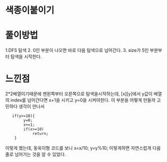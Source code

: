 # 색종이붙이기

# 풀이방법

1.DFS 탐색
2. 0인 부분이 나오면 바로 다음 탐색으로 넘어간다.
3. size가 5인 부분부터 탐색을 시작한다.



# 느낀점

2*2배열이기때문에 맨왼쪽부터 오른쪽으로 탐색을시작하는데, [x][y]에서 y값이 배열의 index를 넘어간다면
x+1을 시키고 y=0을 시켜야한다. 이 부분을 어떻게 만들까 고민하다 생각이 안나서

       if(y>=10){
            y=0;
            x+=1;
            if(x>=10)
                return;
        }

이렇게 했는데, 동욱이형 코드를 보니 x=x/10; y=y%10; 이렇게하면 자연스럽게 다음 줄로 넘어가는 것을 알 수 있었다.